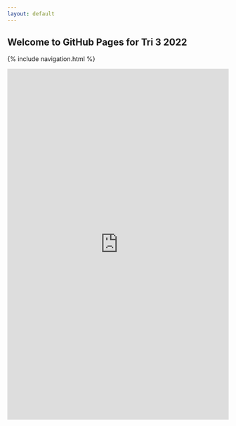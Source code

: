```yaml
---
layout: default
---
```


## Welcome to GitHub Pages for Tri 3 2022

{% include navigation.html %} 

<center><iframe frameborder="0" width="100%" height="800px" src="https://replit.com/@jmort1021/pagespython/Menu?lite=true"></center>

![Replit.com](https://replit.com/@jmort1021/pagespython/Menu?lite=true)

{% include_relative README.md %}


